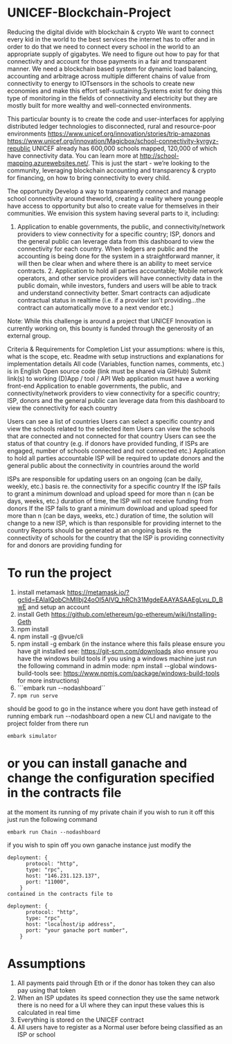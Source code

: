 # UNICEF-Blockchain-Project

Reducing the digital divide with blockchain & crypto
We want to connect every kid in the world to the best services the internet has to offer and in order to do that we need to connect every school in the world to an appropriate supply of gigabytes. We need to figure out how to pay for that connectivity and account for those payments in a fair and transparent manner. We need a blockchain based system for dynamic load balancing, accounting and arbitrage across multiple different chains of value from connectivity to energy to IOTsensors in the schools to create new economies and make this effort self-sustaining.Systems exist for doing this type of monitoring in the fields of connectivity and electricity but they are mostly built for more wealthy and well-connected environments.

This particular bounty is to create the code and user-interfaces for applying distributed ledger technologies to disconnected, rural and resource-poor environments
https://www.unicef.org/innovation/stories/trip-amazonas
https://www.unicef.org/innovation/Magicbox/school-connectivity-kyrgyz-republic
UNICEF already has 600,000 schools mapped, 120,000 of which have connectivity data. You can learn more at http://school-mapping.azurewebsites.net/. This is just the start - we’re looking to the community, leveraging blockchain accounting and transparency & crypto for financing, on how to bring connectivity to every child.

The opportunity
Develop a way to transparently connect and manage school connectivity around theworld, creating a reality where young people have access to opportunity but also to create value for themselves in their communities. We envision this system having several parts to it, including:

1. Application to enable governments, the public, and connectivity/network providers to view connectivity for a specific country; ISP, donors and the general public can leverage data from this dashboard to view the connectivity for each country. When ledgers are public and the accounting is being done for the system in a straightforward manner, it will then be clear when and where there is an ability to meet service contracts. 2. Application to hold all parties accountable; Mobile network operators, and other service providers will have connectivity data in the public domain, while investors, funders and users will be able to track and understand connectivity better. Smart contracts can adjudicate contractual status in realtime (i.e. if a provider isn't providing…the contract can automatically move to a next vendor etc.)

Note: While this challenge is around a project that UNICEF Innovation is currently working on, this bounty is funded through the generosity of an external group.

Criteria & Requirements for Completion
List your assumptions: where is this, what is the scope, etc.
Readme with setup instructions and explanations for implementation details
All code (Variables, function names, comments, etc.) is in English
Open source code (link must be shared via GitHub)
Submit link(s) to working (D)App / tool / API
Web application must have a working front-end
Application to enable governments, the public, and connectivity/network providers to view connectivity for a specific country;
ISP, donors and the general public can leverage data from this dashboard to view the connectivity for each country

Users can see a list of countries
Users can select a specific country and view the schools related to the selected item
Users can view the schools that are connected and not connected for that country
Users can see the status of that country (e.g. if donors have provided funding, if ISPs are engaged, number of schools connected and not connected etc.)
Application to hold all parties accountable
ISP will be required to update donors and the general public about the connectivity in countries around the world

ISPs are responsible for updating users on an ongoing (can be daily, weekly, etc.) basis re. the connectivity for a specific country
If the ISP fails to grant a minimum download and upload speed for more than n (can be days, weeks, etc.) duration of time, the ISP will not receive funding from donors
If the ISP fails to grant a minimum download and upload speed for more than n (can be days, weeks, etc.) duration of time, the solution will change to a new ISP, which is than responsible for providing internet to the country
Reports should be generated at an ongoing basis re. the connectivity of schools for the country that the ISP is providing connectivity for and donors are providing funding for


# To run the project 
1. install metamask https://metamask.io/?gclid=EAIaIQobChMIlbj24oOI5AIVQ_hRCh31MgdeEAAYASAAEgLvu_D_BwE and setup an account
2. install Geth https://github.com/ethereum/go-ethereum/wiki/Installing-Geth
2. npm install 
3. npm install -g @vue/cli
4. npm install -g embark (in the instance where this fails please ensure you have git installed see: https://git-scm.com/downloads also ensure you have the windows build tools if you using a windows machine just run the following command in admin mode: npm install --global windows-build-tools
 see: https://www.npmjs.com/package/windows-build-tools for more instructions)
5. ```embark run --nodashboard``
6. ```npm run serve```

should be good to go in the instance where you dont have geth instead of running  embark run --nodashboard open a new CLI and navigate to the project folder from there run 

```embark simulator```

# or you can install ganache and change the configuration specified in the contracts file

at the moment its running of my private chain if you wish to run it off this just run the following command

``embark run Chain --nodashboard``

if you wish to spin off you own ganache instance just modify the 

```
deployment: {
      protocol: "http",
      type: "rpc",
      host: "146.231.123.137",
      port: "11000",
    }
contained in the contracts file to

deployment: {
      protocol: "http",
      type: "rpc",
      host: "localhost/ip address",
      port: "your ganache port number",
    }
```
# Assumptions
1. All payments paid through Eth or if the donor has token they can also pay using that token
2. When an ISP updates its speed connection they use the same network there is no need for a UI where they can input these values this is calculated in real time
3. Everything is stored on the UNICEF contract
4. All users have to register as a Normal user before being classified as an ISP or school
